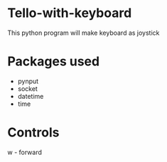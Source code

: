 # Tello-with-keyboard
This python program will make keyboard as joystick
# Packages used
- pynput
- socket
- datetime
- time
# Controls
w - forward
